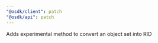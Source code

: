 ```yaml
---
"@osdk/client": patch
"@osdk/api": patch
---
```


Adds experimental method to convert an object set into RID
